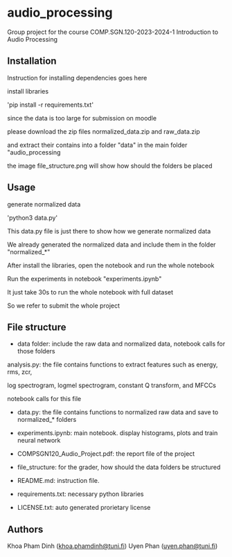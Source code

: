 # audio_processing

Group project for the course COMP.SGN.120-2023-2024-1 Introduction to Audio Processing

## Installation

Instruction for installing dependencies goes here

install libraries

'pip install -r requirements.txt'

since the data is too large for submission on moodle

please download the zip files normalized_data.zip and raw_data.zip

and extract their contains into a folder "data" in the main folder "audio_processing

the image file_structure.png will show how should the folders be placed
## Usage

generate normalized data

'python3 data.py'

This data.py file is just there to show how we generate normalized data

We already generated the normalized data and include them in the folder "normalized_*"

After install the libraries, open the notebook and run the whole notebook

Run the experiments in notebook "experiments.ipynb"

It just take 30s to run the whole notebook with full dataset

So we refer to submit the whole project

## File structure

- data folder: include the raw data and normalized data, notebook calls for those folders

analysis.py: the file contains functions to extract features such as energy, rms, zcr,

log spectrogram, logmel spectrogram, constant Q transform, and MFCCs

notebook calls for this file

- data.py: the file contains functions to normalized raw data and save to normalized_* folders

- experiments.ipynb: main notebook. display histograms, plots and train neural network

- COMPSGN120_Audio_Project.pdf: the report file of the project

- file_structure: for the grader, how should the data folders be structured

- README.md: instruction file. 

- requirements.txt: necessary python libraries

- LICENSE.txt: auto generated prorietary license

## Authors

Khoa Pham Dinh (khoa.phamdinh@tuni.fi)
Uyen Phan (uyen.phan@tuni.fi)
